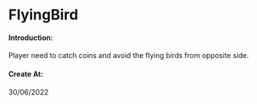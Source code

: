 # FlyingBird

#### Introduction:
Player need to catch coins and avoid the flying birds from opposite side.


#### Create At:
30/06/2022
